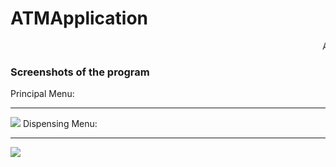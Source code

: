 # ATMApplication
<marquee>ATM APPLICATION IS A APP CREATE BY JEAN C. REYES FOR THE SUBJECT PROGRAMATION I at ITLA</marquee>

<h3>Screenshots of the program</h3>

<span>Principal Menu:</span>
<hr/>
<img src="https://i.imgur.com/egf9gqp.png">
<span>Dispensing Menu:</span>
<hr/>
<img src="https://i.imgur.com/Us3ezy5.png">

